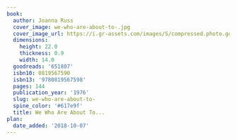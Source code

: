 ```yaml
---
book:
  author: Joanna Russ
  cover_image: we-who-are-about-to-.jpg
  cover_image_url: https://i.gr-assets.com/images/S/compressed.photo.goodreads.com/books/1348710724l/651807.jpg
  dimensions:
    height: 22.0
    thickness: 0.9
    width: 14.0
  goodreads: '651807'
  isbn10: 0819567590
  isbn13: '9780819567598'
  pages: 144
  publication_year: '1976'
  slug: we-who-are-about-to-
  spine_color: '#617e9f'
  title: We Who Are About To...
plan:
  date_added: '2018-10-07'
---
```

